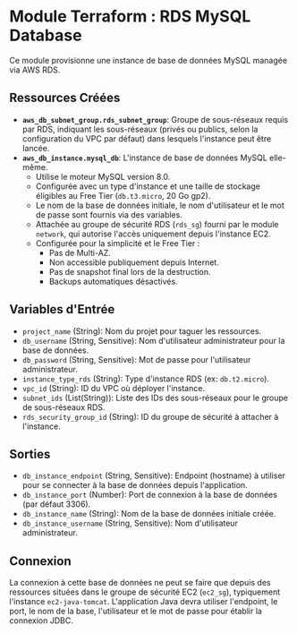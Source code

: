 # Module Terraform : RDS MySQL Database

Ce module provisionne une instance de base de données MySQL managée via AWS RDS.

## Ressources Créées

*   **`aws_db_subnet_group.rds_subnet_group`**: Groupe de sous-réseaux requis par RDS, indiquant les sous-réseaux (privés ou publics, selon la configuration du VPC par défaut) dans lesquels l'instance peut être lancée.
*   **`aws_db_instance.mysql_db`**: L'instance de base de données MySQL elle-même.
    *   Utilise le moteur MySQL version 8.0.
    *   Configurée avec un type d'instance et une taille de stockage éligibles au Free Tier (`db.t3.micro`, 20 Go gp2).
    *   Le nom de la base de données initiale, le nom d'utilisateur et le mot de passe sont fournis via des variables.
    *   Attachée au groupe de sécurité RDS (`rds_sg`) fourni par le module `network`, qui autorise l'accès uniquement depuis l'instance EC2.
    *   Configurée pour la simplicité et le Free Tier :
        *   Pas de Multi-AZ.
        *   Non accessible publiquement depuis Internet.
        *   Pas de snapshot final lors de la destruction.
        *   Backups automatiques désactivés.   

## Variables d'Entrée

*   `project_name` (String): Nom du projet pour taguer les ressources.
*   `db_username` (String, Sensitive): Nom d'utilisateur administrateur pour la base de données.
*   `db_password` (String, Sensitive): Mot de passe pour l'utilisateur administrateur.
*   `instance_type_rds` (String): Type d'instance RDS (ex: `db.t2.micro`).
*   `vpc_id` (String): ID du VPC où déployer l'instance.
*   `subnet_ids` (List(String)): Liste des IDs des sous-réseaux pour le groupe de sous-réseaux RDS.
*   `rds_security_group_id` (String): ID du groupe de sécurité à attacher à l'instance.

## Sorties

*   `db_instance_endpoint` (String, Sensitive): Endpoint (hostname) à utiliser pour se connecter à la base de données depuis l'application.
*   `db_instance_port` (Number): Port de connexion à la base de données (par défaut 3306).
*   `db_instance_name` (String): Nom de la base de données initiale créée.
*   `db_instance_username` (String, Sensitive): Nom d'utilisateur administrateur.

## Connexion

La connexion à cette base de données ne peut se faire que depuis des ressources situées dans le groupe de sécurité EC2 (`ec2_sg`), typiquement l'instance `ec2-java-tomcat`. L'application Java devra utiliser l'endpoint, le port, le nom de la base, l'utilisateur et le mot de passe pour établir la connexion JDBC.
